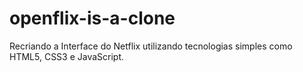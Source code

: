 # openflix-is-a-clone
 Recriando a Interface do Netflix utilizando tecnologias simples como HTML5, CSS3 e JavaScript.
